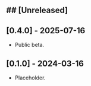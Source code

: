 ## ## [Unreleased]

## [0.4.0] - 2025-07-16

* Public beta.

## [0.1.0] - 2024-03-16

* Placeholder.
